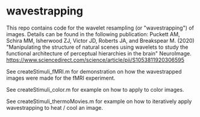 # wavestrapping

This repo contains code for the wavelet resampling (or "wavestrapping") of images.
Details can be found in the following publication:
Puckett AM, Schira MM, Isherwood ZJ, Victor JD, Roberts JA, and Breakspear M. (2020) "Manipulating the structure of natural scenes using wavelets to study the functional architecture of perceptual hierarchies in the brain" NeuroImage.
https://www.sciencedirect.com/science/article/pii/S1053811920306595

See createStimuli_fMRI.m for demonstration on how the wavestrapped images were made for the fMRI experiment.

See createStimuli_color.m for example on how to apply to color images.

See createStimuli_thermoMovies.m for example on how to iteratively apply wavestrapping to heat / cool an image. 
